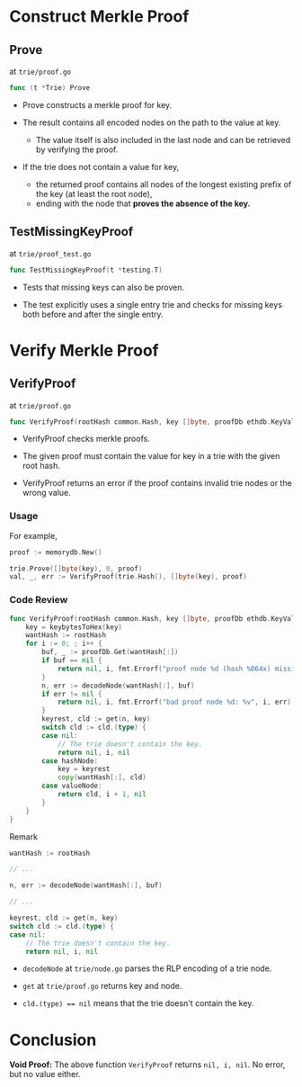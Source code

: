 # Construct Merkle Proof

## Prove

at `trie/proof.go`

```go
func (t *Trie) Prove
```

* Prove constructs a merkle proof for key.

* The result contains all encoded nodes on the path to the value at key.

  * The value itself is also included in the last node and can be retrieved by verifying the proof.

* If the trie does not contain a value for key,

  * the returned proof contains all nodes of the longest existing prefix of the key (at least the root node),
  * ending with the node that **proves the absence of the key.**

## TestMissingKeyProof

at `trie/proof_test.go`

```go
func TestMissingKeyProof(t *testing.T)
```

* Tests that missing keys can also be proven.

* The test explicitly uses a single entry trie and checks for missing keys both before and after the single entry.

# Verify Merkle Proof

## VerifyProof

at `trie/proof.go`

```go
func VerifyProof(rootHash common.Hash, key []byte, proofDb ethdb.KeyValueReader) (value []byte, nodes int, err error)
```

* VerifyProof checks merkle proofs.

* The given proof must contain the value for key in a trie with the given root hash.

* VerifyProof returns an error if the proof contains invalid trie nodes or the wrong value.

### Usage

For example,

```go
proof := memorydb.New()

trie.Prove([]byte(key), 0, proof)
val, _, err := VerifyProof(trie.Hash(), []byte(key), proof)
```

### Code Review

```go
func VerifyProof(rootHash common.Hash, key []byte, proofDb ethdb.KeyValueReader) (value []byte, nodes int, err error) {
	key = keybytesToHex(key)
	wantHash := rootHash
	for i := 0; ; i++ {
		buf, _ := proofDb.Get(wantHash[:])
		if buf == nil {
			return nil, i, fmt.Errorf("proof node %d (hash %064x) missing", i, wantHash)
		}
		n, err := decodeNode(wantHash[:], buf)
		if err != nil {
			return nil, i, fmt.Errorf("bad proof node %d: %v", i, err)
		}
		keyrest, cld := get(n, key)
		switch cld := cld.(type) {
		case nil:
			// The trie doesn't contain the key.
			return nil, i, nil
		case hashNode:
			key = keyrest
			copy(wantHash[:], cld)
		case valueNode:
			return cld, i + 1, nil
		}
	}
}
```

Remark

```go
wantHash := rootHash

// ...

n, err := decodeNode(wantHash[:], buf)

// ...

keyrest, cld := get(n, key)
switch cld := cld.(type) {
case nil:
	// The trie doesn't contain the key.
	return nil, i, nil
``` 

* `decodeNode` at `trie/node.go` parses the RLP encoding of a trie node.

* `get` at `trie/proof.go` returns key and node.

* `cld.(type) == nil` means that the trie doesn't contain the key.

# Conclusion

**Void Proof:** The above function `VerifyProof` returns `nil, i, nil`. No error, but no value either.
